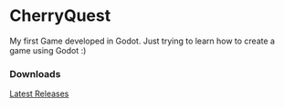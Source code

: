 # CherryQuest
My first Game developed in Godot. Just trying to learn how to create a game using Godot :)

### Downloads
[Latest Releases](https://github.com/FelipeASch/CherryQuest/releases)
